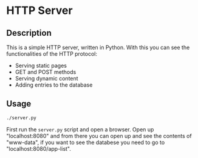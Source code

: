 # HTTP Server

## Description
This is a simple HTTP server, written in Python. With this you can see the functionalities of the HTTP protocol:
- Serving static pages
- GET and POST methods
- Serving dynamic content
- Adding entries to the database

## Usage

```bash
./server.py
```
First run the <code>server.py</code> script and open a browser. Open up "localhost:8080" and from there you can open up and see the contents of "www-data", if you want to see the databese you need to go to "localhost:8080/app-list".